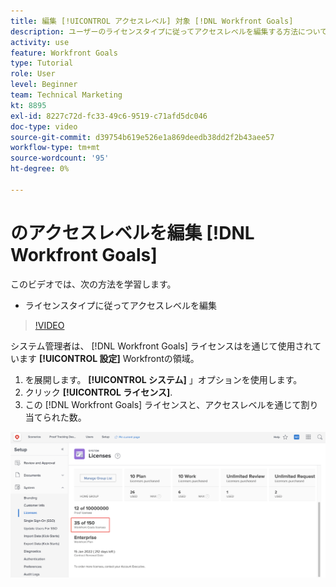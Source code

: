```yaml
---
title: 編集 [!UICONTROL アクセスレベル] 対象 [!DNL Workfront Goals]
description: ユーザーのライセンスタイプに従ってアクセスレベルを編集する方法については、 [!DNL Workfront Goals].
activity: use
feature: Workfront Goals
type: Tutorial
role: User
level: Beginner
team: Technical Marketing
kt: 8895
exl-id: 8227c72d-fc33-49c6-9519-c71afd5dc046
doc-type: video
source-git-commit: d39754b619e526e1a869deedb38dd2f2b43aee57
workflow-type: tm+mt
source-wordcount: '95'
ht-degree: 0%

---
```


# のアクセスレベルを編集 [!DNL Workfront Goals]

このビデオでは、次の方法を学習します。

* ライセンスタイプに従ってアクセスレベルを編集

>[!VIDEO](https://video.tv.adobe.com/v/335189/?quality=12)

システム管理者は、 [!DNL Workfront Goals] ライセンスはを通じて使用されています **[!UICONTROL 設定]** Workfrontの領域。

1. を展開します。 **[!UICONTROL システム]** 」オプションを使用します。
1. クリック **[!UICONTROL ライセンス]**.
1. この [!DNL Workfront Goals] ライセンスと、アクセスレベルを通じて割り当てられた数。

![次の数のスクリーンショット [!DNL Workfront Goals] の設定領域のライセンス [!DNL Workfront]](assets/02-workfront-goals-licenses.png)
